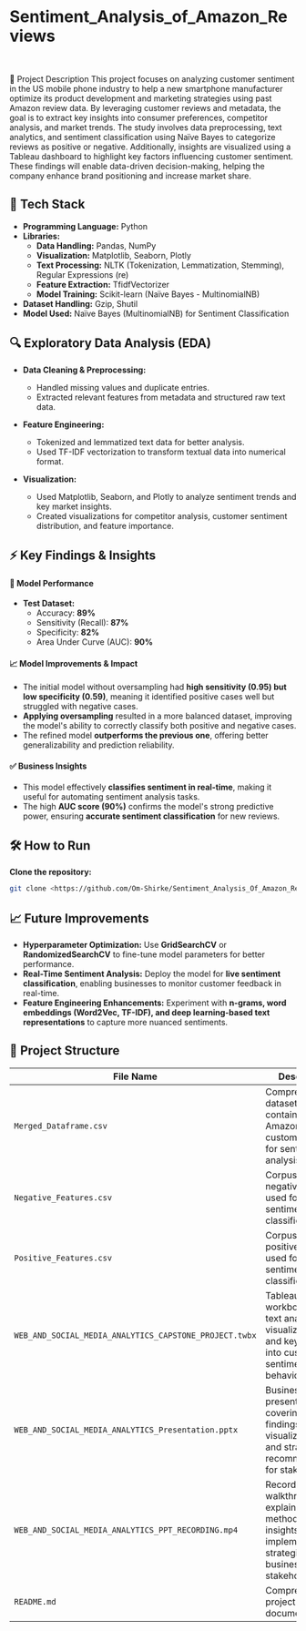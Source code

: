 # Sentiment_Analysis_of_Amazon_Reviews
</br>

📌 Project Description
This project focuses on analyzing customer sentiment in the US mobile phone industry to help a new smartphone manufacturer optimize its product development and marketing strategies using past Amazon review data. By leveraging customer reviews and metadata, the goal is to extract key insights into consumer preferences, competitor analysis, and market trends. The study involves data preprocessing, text analytics, and sentiment classification using Naïve Bayes to categorize reviews as positive or negative. Additionally, insights are visualized using a Tableau dashboard to highlight key factors influencing customer sentiment. These findings will enable data-driven decision-making, helping the company enhance brand positioning and increase market share.

## 🔧 Tech Stack  

- **Programming Language:** Python  
- **Libraries:**  
  - **Data Handling:** Pandas, NumPy  
  - **Visualization:** Matplotlib, Seaborn, Plotly  
  - **Text Processing:** NLTK (Tokenization, Lemmatization, Stemming), Regular Expressions (re)  
  - **Feature Extraction:** TfidfVectorizer  
  - **Model Training:** Scikit-learn (Naïve Bayes - MultinomialNB)  
- **Dataset Handling:** Gzip, Shutil  
- **Model Used:** Naïve Bayes (MultinomialNB) for Sentiment Classification  

## 🔍 Exploratory Data Analysis (EDA)  

- **Data Cleaning & Preprocessing:**  
  - Handled missing values and duplicate entries.  
  - Extracted relevant features from metadata and structured raw text data.  

- **Feature Engineering:**  
  - Tokenized and lemmatized text data for better analysis.  
  - Used TF-IDF vectorization to transform textual data into numerical format.  

- **Visualization:**  
  - Used Matplotlib, Seaborn, and Plotly to analyze sentiment trends and key market insights.  
  - Created visualizations for competitor analysis, customer sentiment distribution, and feature importance.  
## ⚡ Key Findings & Insights  

#### 🔹 Model Performance  
- **Test Dataset:**  
  - Accuracy: **89%**  
  - Sensitivity (Recall): **87%**  
  - Specificity: **82%**  
  - Area Under Curve (AUC): **90%**  

#### 📈 Model Improvements & Impact  
- The initial model without oversampling had **high sensitivity (0.95) but low specificity (0.59)**, meaning it identified positive cases well but struggled with negative cases.  
- **Applying oversampling** resulted in a more balanced dataset, improving the model's ability to correctly classify both positive and negative cases.  
- The refined model **outperforms the previous one**, offering better generalizability and prediction reliability.  

#### ✅ Business Insights  
- This model effectively **classifies sentiment in real-time**, making it useful for automating sentiment analysis tasks.  
- The high **AUC score (90%)** confirms the model's strong predictive power, ensuring **accurate sentiment classification** for new reviews.

## 🛠 How to Run
**Clone the repository:**
   ```bash
   git clone <https://github.com/Om-Shirke/Sentiment_Analysis_Of_Amazon_Reviews.git>
```
## 📈 Future Improvements  

- **Hyperparameter Optimization:** Use **GridSearchCV** or **RandomizedSearchCV** to fine-tune model parameters for better performance.  
- **Real-Time Sentiment Analysis:** Deploy the model for **live sentiment classification**, enabling businesses to monitor customer feedback in real-time.  
- **Feature Engineering Enhancements:** Experiment with **n-grams, word embeddings (Word2Vec, TF-IDF), and deep learning-based text representations** to capture more nuanced sentiments.  

## 📂 Project Structure  

| File Name                                         | Description  |
|--------------------------------------------------|--------------------------------------------------------------|
| `Merged_Dataframe.csv`                           | Comprehensive dataset containing Amazon customer reviews for sentiment analysis.  |
| `Negative_Features.csv`                          | Corpus of negative words used for sentiment classification.  |
| `Positive_Features.csv`                          | Corpus of positive words used for sentiment classification.  |
| `WEB_AND_SOCIAL_MEDIA_ANALYTICS_CAPSTONE_PROJECT.twbx`  | Tableau workbook with text analysis, visualizations, and key insights into customer sentiment and behavior.  |
| `WEB_AND_SOCIAL_MEDIA_ANALYTICS_Presentation.pptx` | Business presentation covering all findings, visualizations, and strategic recommendations for stakeholders.  |
| `WEB_AND_SOCIAL_MEDIA_ANALYTICS_PPT_RECORDING.mp4` | Recorded walkthrough explaining the methodology, key insights, and implementation strategies for business stakeholders.  |
| `README.md`                                     | Comprehensive project documentation.  |

